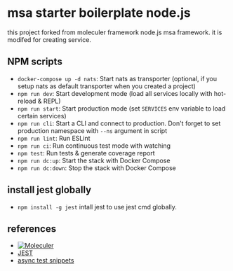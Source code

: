 

# msa starter boilerplate node.js

 this project forked from moleculer framework node.js msa framework. it is modifed for creating service.

## NPM scripts
- `docker-compose up -d nats`: Start nats as transporter (optional, if you setup nats as default transporter when you created a project)
- `npm run dev`: Start development mode (load all services locally with hot-reload & REPL)
- `npm run start`: Start production mode (set `SERVICES` env variable to load certain services)
- `npm run cli`: Start a CLI and connect to production. Don't forget to set production namespace with `--ns` argument in script
- `npm run lint`: Run ESLint
- `npm run ci`: Run continuous test mode with watching
- `npm test`: Run tests & generate coverage report
- `npm run dc:up`: Start the stack with Docker Compose
- `npm run dc:down`: Stop the stack with Docker Compose


## install jest globally

- `npm install -g jest` intall jest to use jest cmd globally.


## references

* [![Moleculer](https://badgen.net/badge/Powered%20by/Moleculer/0e83cd)](https://moleculer.services)
* [JEST](https://jestjs.io/)
* [async test snippets](https://jestjs.io/docs/en/asynchronous)
